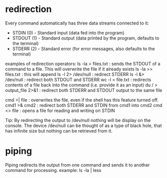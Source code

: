 # redirection

Every command automatically has three data streams connected to it:
- STDIN (0) - Standard input (data fed into the program)
- STDOUT (1) - Standard output (data printed by the program, defaults to the terminal)
- STDERR (2) - Standard error (for error messages, also defaults to the terminal)

examples of redirection operators:
ls -la > files.txt : sends the STDOUT of a command to a file. This will overwrite the file if it already exists
ls -la >> files.txt : this will append
ls -l 2> /dev/null : redirect STDERR
ls -l &> /dev/null : redirect both STDOUT and STDERR
wc -l < file.txt : redirects contents of a file back into the command (i.e. provide it as an input)
du / > output_file 2>&1 : redirect both STDERR and STDOUT output to the same file

cmd >| file : overwrites the file, even if the shell has this feature turned off.
cmd1 >& cmd2 : redirect both STDERR and STDIN from cmd1 into cmd2
cmd <> file : opens a file for reading and writing on STDIN

Tip: By redirecting the output to /dev/null  nothing will be display on the console. The device /dev/null  can be thought of as a type of black hole, that has infinite size but nothing can be retrieved from it.

# piping
Piping redirects the output from one command and sends it to another command for processing.
example:
ls -la | less

